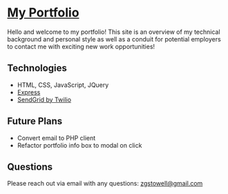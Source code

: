 <a href="http://bit.ly/zgs-portfolio" target="_blank"><h1>My Portfolio</h1></a>
Hello and welcome to my portfolio! This site is an overview of my technical background and personal style as well as a conduit for potential employers to contact me with exciting new work opportunities!

## Technologies

* HTML, CSS, JavaScript, JQuery
* [Express](https://expressjs.com/)
* [SendGrid by Twilio](http://www.sendgrid.com)

## Future Plans

* Convert email to PHP client
* Refactor portfolio info box to modal on click

## Questions

Please reach out via email with any questions: 
<zgstowell@gmail.com>
